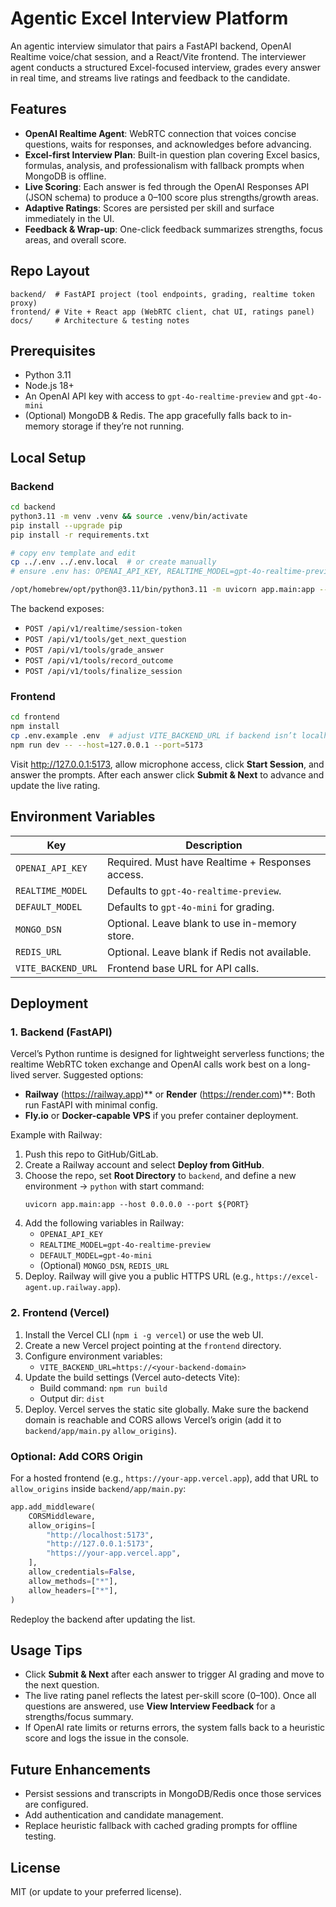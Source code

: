 # Agentic Excel Interview Platform

An agentic interview simulator that pairs a FastAPI backend, OpenAI Realtime voice/chat session, and a React/Vite frontend. The interviewer agent conducts a structured Excel-focused interview, grades every answer in real time, and streams live ratings and feedback to the candidate.

## Features
- **OpenAI Realtime Agent**: WebRTC connection that voices concise questions, waits for responses, and acknowledges before advancing.
- **Excel-first Interview Plan**: Built-in question plan covering Excel basics, formulas, analysis, and professionalism with fallback prompts when MongoDB is offline.
- **Live Scoring**: Each answer is fed through the OpenAI Responses API (JSON schema) to produce a 0–100 score plus strengths/growth areas.
- **Adaptive Ratings**: Scores are persisted per skill and surface immediately in the UI.
- **Feedback & Wrap-up**: One-click feedback summarizes strengths, focus areas, and overall score.

## Repo Layout
```
backend/  # FastAPI project (tool endpoints, grading, realtime token proxy)
frontend/ # Vite + React app (WebRTC client, chat UI, ratings panel)
docs/     # Architecture & testing notes
```

## Prerequisites
- Python 3.11
- Node.js 18+
- An OpenAI API key with access to `gpt-4o-realtime-preview` and `gpt-4o-mini`
- (Optional) MongoDB & Redis. The app gracefully falls back to in-memory storage if they’re not running.

## Local Setup

### Backend
```bash
cd backend
python3.11 -m venv .venv && source .venv/bin/activate
pip install --upgrade pip
pip install -r requirements.txt

# copy env template and edit
cp ../.env ../.env.local  # or create manually
# ensure .env has: OPENAI_API_KEY, REALTIME_MODEL=gpt-4o-realtime-preview

/opt/homebrew/opt/python@3.11/bin/python3.11 -m uvicorn app.main:app --reload
```
The backend exposes:
- `POST /api/v1/realtime/session-token`
- `POST /api/v1/tools/get_next_question`
- `POST /api/v1/tools/grade_answer`
- `POST /api/v1/tools/record_outcome`
- `POST /api/v1/tools/finalize_session`

### Frontend
```bash
cd frontend
npm install
cp .env.example .env  # adjust VITE_BACKEND_URL if backend isn’t localhost:8000
npm run dev -- --host=127.0.0.1 --port=5173
```
Visit http://127.0.0.1:5173, allow microphone access, click **Start Session**, and answer the prompts. After each answer click **Submit & Next** to advance and update the live rating.

## Environment Variables
| Key                | Description                                      |
|--------------------|--------------------------------------------------|
| `OPENAI_API_KEY`   | Required. Must have Realtime + Responses access. |
| `REALTIME_MODEL`   | Defaults to `gpt-4o-realtime-preview`.           |
| `DEFAULT_MODEL`    | Defaults to `gpt-4o-mini` for grading.           |
| `MONGO_DSN`        | Optional. Leave blank to use in-memory store.    |
| `REDIS_URL`        | Optional. Leave blank if Redis not available.    |
| `VITE_BACKEND_URL` | Frontend base URL for API calls.                 |

## Deployment

### 1. Backend (FastAPI)
Vercel’s Python runtime is designed for lightweight serverless functions; the realtime WebRTC token exchange and OpenAI calls work best on a long-lived server. Suggested options:
- **Railway** (https://railway.app)** or **Render** (https://render.com)**: Both run FastAPI with minimal config.
- **Fly.io** or **Docker-capable VPS** if you prefer container deployment.

Example with Railway:
1. Push this repo to GitHub/GitLab.
2. Create a Railway account and select **Deploy from GitHub**.
3. Choose the repo, set **Root Directory** to `backend`, and define a new environment -> `python` with start command:
   ```
   uvicorn app.main:app --host 0.0.0.0 --port ${PORT}
   ```
4. Add the following variables in Railway:
   - `OPENAI_API_KEY`
   - `REALTIME_MODEL=gpt-4o-realtime-preview`
   - `DEFAULT_MODEL=gpt-4o-mini`
   - (Optional) `MONGO_DSN`, `REDIS_URL`
5. Deploy. Railway will give you a public HTTPS URL (e.g., `https://excel-agent.up.railway.app`).

### 2. Frontend (Vercel)
1. Install the Vercel CLI (`npm i -g vercel`) or use the web UI.
2. Create a new Vercel project pointing at the `frontend` directory.
3. Configure environment variables:
   - `VITE_BACKEND_URL=https://<your-backend-domain>`
4. Update the build settings (Vercel auto-detects Vite):
   - Build command: `npm run build`
   - Output dir: `dist`
5. Deploy. Vercel serves the static site globally. Make sure the backend domain is reachable and CORS allows Vercel’s origin (add it to `backend/app/main.py` `allow_origins`).

### Optional: Add CORS Origin
For a hosted frontend (e.g., `https://your-app.vercel.app`), add that URL to `allow_origins` inside `backend/app/main.py`:
```python
app.add_middleware(
    CORSMiddleware,
    allow_origins=[
        "http://localhost:5173",
        "http://127.0.0.1:5173",
        "https://your-app.vercel.app",
    ],
    allow_credentials=False,
    allow_methods=["*"],
    allow_headers=["*"],
)
```
Redeploy the backend after updating the list.

## Usage Tips
- Click **Submit & Next** after each answer to trigger AI grading and move to the next question.
- The live rating panel reflects the latest per-skill score (0–100). Once all questions are answered, use **View Interview Feedback** for a strengths/focus summary.
- If OpenAI rate limits or returns errors, the system falls back to a heuristic score and logs the issue in the console.

## Future Enhancements
- Persist sessions and transcripts in MongoDB/Redis once those services are configured.
- Add authentication and candidate management.
- Replace heuristic fallback with cached grading prompts for offline testing.

## License
MIT (or update to your preferred license).

